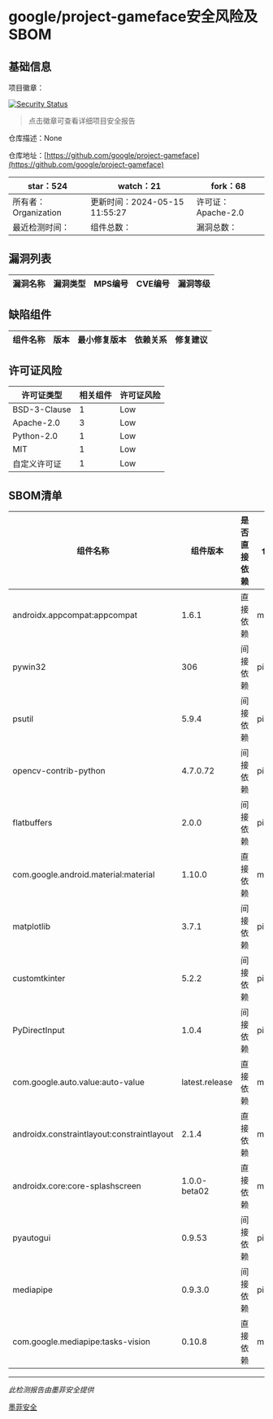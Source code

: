 # google/project-gameface安全风险及SBOM

## 基础信息

项目徽章：

[![Security Status](https://www.murphysec.com/platform3/v31/badge/1792254419124813824.svg)](https://www.murphysec.com/console/report/1791529127660687360/1792254419124813824)

> 点击徽章可查看详细项目安全报告

仓库描述：None

仓库地址：[https://github.com/google/project-gameface](https://github.com/google/project-gameface)

| star：524 | watch：21 | fork：68 |
| ----------- | -------------- | ------------ |
| 所有者：Organization | 更新时间：2024-05-15 11:55:27 | 许可证：Apache-2.0 |
| 最近检测时间： | 组件总数： | 漏洞总数： |




## 漏洞列表

| 漏洞名称 | 漏洞类型 | MPS编号 | CVE编号 | 漏洞等级 |
| ------- | ------ | ------- | ------ | ----- |





## 缺陷组件

| 组件名称 | 版本 | 最小修复版本 | 依赖关系 | 修复建议 |
| -------- | ---- | ------------ | -------- | -------- |





## 许可证风险

| 许可证类型 | 相关组件 | 许可证风险 |
| ---------- | -------- | ---------- |
|BSD-3-Clause|1|Low|
|Apache-2.0|3|Low|
|Python-2.0|1|Low|
|MIT|1|Low|
|自定义许可证|1|Low|




## SBOM清单

| 组件名称 | 组件版本 | 是否直接依赖 | 仓库 |
| -------- | -------- | ------------ | ---- |
|androidx.appcompat:appcompat|1.6.1|直接依赖|maven|
|pywin32|306|间接依赖|pip|
|psutil|5.9.4|间接依赖|pip|
|opencv-contrib-python|4.7.0.72|间接依赖|pip|
|flatbuffers|2.0.0|间接依赖|pip|
|com.google.android.material:material|1.10.0|直接依赖|maven|
|matplotlib|3.7.1|间接依赖|pip|
|customtkinter|5.2.2|间接依赖|pip|
|PyDirectInput|1.0.4|间接依赖|pip|
|com.google.auto.value:auto-value|latest.release|直接依赖|maven|
|androidx.constraintlayout:constraintlayout|2.1.4|直接依赖|maven|
|androidx.core:core-splashscreen|1.0.0-beta02|直接依赖|maven|
|pyautogui|0.9.53|间接依赖|pip|
|mediapipe|0.9.3.0|间接依赖|pip|
|com.google.mediapipe:tasks-vision|0.10.8|直接依赖|maven|


------

*此检测报告由墨菲安全提供*

[墨菲安全](www.murphysec.com)